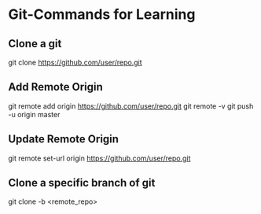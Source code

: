# Git-Commands for Learning

## Clone a git
git clone https://github.com/user/repo.git

## Add Remote Origin 
git remote add origin https://github.com/user/repo.git
git remote -v
git push -u origin master

## Update Remote Origin
git remote set-url origin https://github.com/user/repo.git

## Clone a specific branch of git
git clone -b <branch> <remote_repo>
